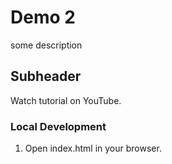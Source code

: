 # Demo 2

some description

## Subheader

Watch tutorial on YouTube.

### Local Development

1. Open index.html in your browser.